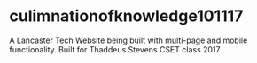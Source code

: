 # culimnationofknowledge101117
A Lancaster Tech Website being built with multi-page and mobile functionality. Built for Thaddeus Stevens CSET class 2017

